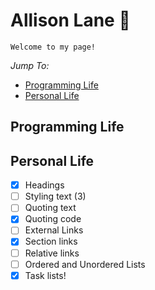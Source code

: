 # Allison Lane 🌸

```
Welcome to my page!
```

_Jump To:_
- [Programming Life](#programming-life)
- [Personal Life](#personal-life)


## Programming Life




## Personal Life


- [x] Headings
- [ ] Styling text (3)
- [ ] Quoting text
- [x] Quoting code
- [ ] External Links
- [x] Section links
- [ ] Relative links 
- [ ] Ordered and Unordered Lists
- [x] Task lists!
